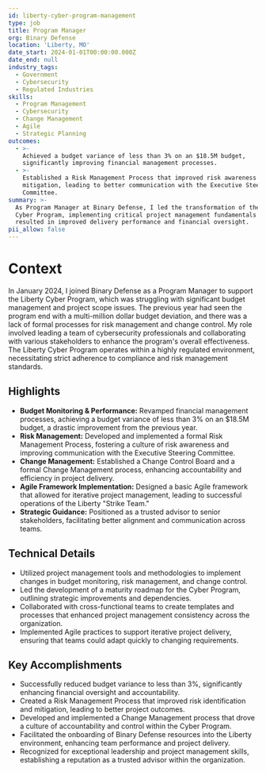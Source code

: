 ```yaml
---
id: liberty-cyber-program-management
type: job
title: Program Manager
org: Binary Defense
location: 'Liberty, MO'
date_start: 2024-01-01T00:00:00.000Z
date_end: null
industry_tags:
  - Government
  - Cybersecurity
  - Regulated Industries
skills:
  - Program Management
  - Cybersecurity
  - Change Management
  - Agile
  - Strategic Planning
outcomes:
  - >-
    Achieved a budget variance of less than 3% on an $18.5M budget,
    significantly improving financial management processes.
  - >-
    Established a Risk Management Process that improved risk awareness and
    mitigation, leading to better communication with the Executive Steering
    Committee.
summary: >-
  As Program Manager at Binary Defense, I led the transformation of the Liberty
  Cyber Program, implementing critical project management fundamentals that
  resulted in improved delivery performance and financial oversight.
pii_allow: false
---
```


# Context
In January 2024, I joined Binary Defense as a Program Manager to support the Liberty Cyber Program, which was struggling with significant budget management and project scope issues. The previous year had seen the program end with a multi-million dollar budget deviation, and there was a lack of formal processes for risk management and change control. My role involved leading a team of cybersecurity professionals and collaborating with various stakeholders to enhance the program's overall effectiveness. The Liberty Cyber Program operates within a highly regulated environment, necessitating strict adherence to compliance and risk management standards.

## Highlights
- **Budget Monitoring & Performance:** Revamped financial management processes, achieving a budget variance of less than 3% on an $18.5M budget, a drastic improvement from the previous year.
- **Risk Management:** Developed and implemented a formal Risk Management Process, fostering a culture of risk awareness and improving communication with the Executive Steering Committee.
- **Change Management:** Established a Change Control Board and a formal Change Management process, enhancing accountability and efficiency in project delivery.
- **Agile Framework Implementation:** Designed a basic Agile framework that allowed for iterative project management, leading to successful operations of the Liberty "Strike Team."
- **Strategic Guidance:** Positioned as a trusted advisor to senior stakeholders, facilitating better alignment and communication across teams.

## Technical Details
- Utilized project management tools and methodologies to implement changes in budget monitoring, risk management, and change control.
- Led the development of a maturity roadmap for the Cyber Program, outlining strategic improvements and dependencies.
- Collaborated with cross-functional teams to create templates and processes that enhanced project management consistency across the organization.
- Implemented Agile practices to support iterative project delivery, ensuring that teams could adapt quickly to changing requirements.

## Key Accomplishments
- Successfully reduced budget variance to less than 3%, significantly enhancing financial oversight and accountability.
- Created a Risk Management Process that improved risk identification and mitigation, leading to better project outcomes.
- Developed and implemented a Change Management process that drove a culture of accountability and control within the Cyber Program.
- Facilitated the onboarding of Binary Defense resources into the Liberty environment, enhancing team performance and project delivery.
- Recognized for exceptional leadership and project management skills, establishing a reputation as a trusted advisor within the organization.
